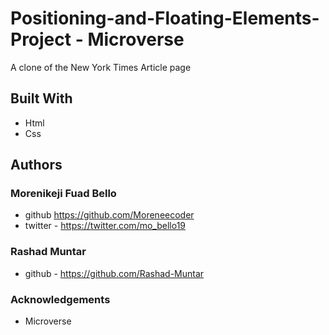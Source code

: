 # Positioning-and-Floating-Elements-Project - Microverse

A clone of the New York Times Article page

## Built With

* Html
* Css

## Authors

### Morenikeji Fuad Bello
* github https://github.com/Moreneecoder
* twitter - https://twitter.com/mo_bello19

### Rashad Muntar
* github - https://github.com/Rashad-Muntar

### Acknowledgements
* Microverse
